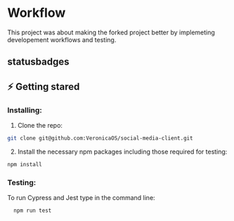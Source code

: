 # Workflow

This project was about making the forked project better by implemeting developement workflows and testing.

## statusbadges

## :zap: Getting stared

### Installing:

1. Clone the repo:

```bash
git clone git@github.com:VeronicaOS/social-media-client.git
```

2. Install the necessary npm packages including those required for testing:

```bash
npm install
```

### Testing:

To run Cypress and Jest type in the command line:

```bash
  npm run test
```
